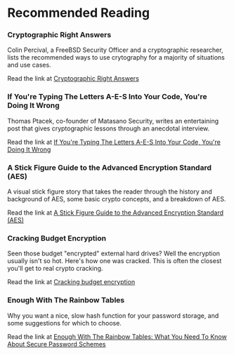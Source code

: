 # Recommended Reading

### Cryptographic Right Answers

Colin Percival, a FreeBSD Security Officer and a cryptographic researcher,
lists the recommended ways to use crytography for a majority of situations and
use cases.

Read the link at [Cryptographic Right Answers][1]

   [1]: http://www.daemonology.net/blog/2009-06-11-cryptographic-right-answers.html

### If You're Typing The Letters A-E-S Into Your Code, You're Doing It Wrong

Thomas Ptacek, co-founder of Matasano Security, writes an entertaining post
that gives cryptographic lessons through an anecdotal interview.

Read the link at [If You're Typing The Letters A-E-S Into Your Code, You're
Doing It Wrong][2]

   [2]: http://chargen.matasano.com/chargen/2009/7/22/if-youre-typing-the-letters-a-e-s-into-your-code-youre-doing.html

### A Stick Figure Guide to the Advanced Encryption Standard (AES)

A visual stick figure story that takes the reader through the history and
background of AES, some basic crypto concepts, and a breakdown of AES.

Read the link at [A Stick Figure Guide to the Advanced Encryption Standard
(AES)][3]

   [3]: http://www.moserware.com/2009/09/stick-figure-guide-to-advanced.html

### Cracking Budget Encryption

Seen those budget "encrypted" external hard drives? Well the encryption
usually isn't so hot. Here's how one was cracked. This is often the closest
you'll get to real crypto cracking.

Read the link at [Cracking budget encryption][4]

   [4]: http://www.h-online.com/security/Cracking-budget-encryption--/features/112548/0

### Enough With The Rainbow Tables

Why you want a nice, slow hash function for your password storage, and some
suggestions for which to choose.

Read the link at [Enough With The Rainbow Tables: What You Need To Know About
Secure Password Schemes][5]

   [5]: http://chargen.matasano.com/chargen/2007/9/7/enough-with-the-rainbow-tables-what-you-need-to-know-about-s.html

